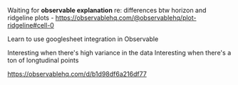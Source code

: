 Waiting for **observable explanation** re: differences btw horizon and ridgeline plots - https://observablehq.com/@observablehq/plot-ridgeline#cell-0


Learn to use googlesheet integration in Observable

Interesting when there's high variance in the data
Interesting when there's a ton of longtudinal points

https://observablehq.com/d/b1d98df6a216df77
